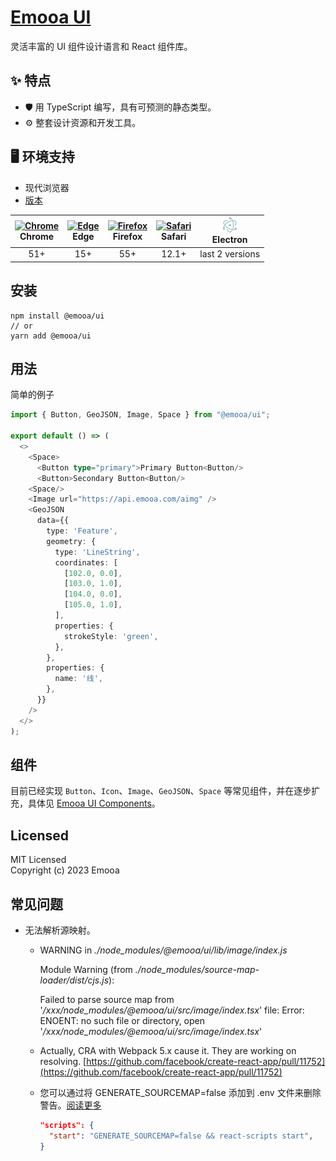 # [Emooa UI](https://docs.emooa.com/ui)

灵活丰富的 UI 组件设计语言和 React 组件库。

## ✨ 特点

- 🛡 用 TypeScript 编写，具有可预测的静态类型。
- ⚙️ 整套设计资源和开发工具。

## 🖥 环境支持

- 现代浏览器
- [版本](https://www.electronjs.org/)

| [<img src="https://raw.githubusercontent.com/alrra/browser-logos/master/src/chrome/chrome_48x48.png" alt="Chrome" width="24px" height="24px" />](http://godban.github.io/browsers-support-badges/)<br>Chrome | [<img src="https://raw.githubusercontent.com/alrra/browser-logos/master/src/edge/edge_48x48.png" alt="Edge" width="24px" height="24px" />](http://godban.github.io/browsers-support-badges/)<br>Edge | [<img src="https://raw.githubusercontent.com/alrra/browser-logos/master/src/firefox/firefox_48x48.png" alt="Firefox" width="24px" height="24px" />](http://godban.github.io/browsers-support-badges/)<br>Firefox | [<img src="https://raw.githubusercontent.com/alrra/browser-logos/master/src/safari/safari_48x48.png" alt="Safari" width="24px" height="24px" />](http://godban.github.io/browsers-support-badges/)<br>Safari | [<img src="https://raw.githubusercontent.com/alrra/browser-logos/master/src/electron/electron_48x48.png" alt="Electron" width="24px" height="24px" />](http://godban.github.io/browsers-support-badges/)<br>Electron |
| :-: | :-: | :-: | :-: | :-: |
| 51+ | 15+ | 55+ | 12.1+ | last 2 versions |

## 安装

```shell
npm install @emooa/ui
// or
yarn add @emooa/ui
```

## 用法

简单的例子

```ts
import { Button, GeoJSON, Image, Space } from "@emooa/ui";

export default () => (
  <>
    <Space>
      <Button type="primary">Primary Button<Button/>
      <Button>Secondary Button<Button/>
    <Space/>
    <Image url="https://api.emooa.com/aimg" />
    <GeoJSON
      data={{
        type: 'Feature',
        geometry: {
          type: 'LineString',
          coordinates: [
            [102.0, 0.0],
            [103.0, 1.0],
            [104.0, 0.0],
            [105.0, 1.0],
          ],
          properties: {
            strokeStyle: 'green',
          },
        },
        properties: {
          name: '线',
        },
      }}
    />
  </>
);
```

## 组件

目前已经实现 `Button`、`Icon`、`Image`、`GeoJSON`、`Space` 等常见组件，并在逐步扩充，具体见 [Emooa UI Components](https://docs.emooa.com/ui)。

## Licensed

MIT Licensed  
Copyright (c) 2023 Emooa

## 常见问题

- 无法解析源映射。

  - WARNING in _*./node_modules/@emooa/ui/lib/image/index.js*_

    Module Warning (from _*./node_modules/source-map-loader/dist/cjs.js*_):

    Failed to parse source map from '_/xxx/node_modules/@emooa/ui/src/image/index.tsx_' file: Error: ENOENT: no such file or directory, open '_/xxx/node_modules/@emooa/ui/src/image/index.tsx_'

  - Actually, CRA with Webpack 5.x cause it. They are working on resolving. [https://github.com/facebook/create-react-app/pull/11752](https://github.com/facebook/create-react-app/pull/11752)

  - 您可以通过将 GENERATE_SOURCEMAP=false 添加到 .env 文件来删除警告。[阅读更多](https://stackoverflow.com/questions/70599784/failed-to-parse-source-map)

    ```json
    "scripts": {
      "start": "GENERATE_SOURCEMAP=false && react-scripts start",
    }
    ```
